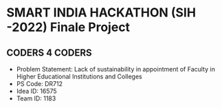 # SMART INDIA HACKATHON (SIH -2022) Finale Project
CODERS 4 CODERS
-------------------------------------------------------------------
* Problem Statement: Lack of sustainability in appointment of Faculty in Higher Educational Institutions and Colleges
* PS Code: DR712
* Idea ID: 16575
* Team ID: 1183
